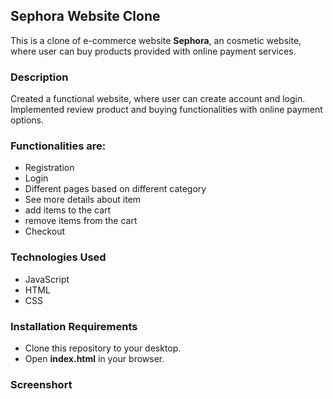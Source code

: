 
 ## Sephora Website Clone
 
This is a clone of e-commerce website **Sephora**, an cosmetic website, where user can buy products provided with online payment services.


### Description

Created a functional website, where user can create account and login.
Implemented review product and buying functionalities with online payment options.

### Functionalities are:

* Registration
* Login
* Different pages based on different category
* See more details about item
* add items to the cart
* remove items from the cart
* Checkout

### Technologies Used

* JavaScript
* HTML
* CSS

### Installation Requirements

* Clone this repository to your desktop.
* Open **index.html** in your browser.


### Screenshort

